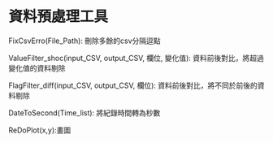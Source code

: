 # 資料預處理工具

FixCsvErro(File_Path): 刪除多餘的csv分隔逗點

ValueFilter_shoc(input_CSV, output_CSV, 欄位, 變化值): 資料前後對比，將超過變化值的資料剔除

FlagFilter_diff(input_CSV, output_CSV, 欄位): 資料前後對比，將不同於前後的資料剔除

DateToSecond(Time_list): 將紀錄時間轉為秒數

ReDoPlot(x,y):畫圖